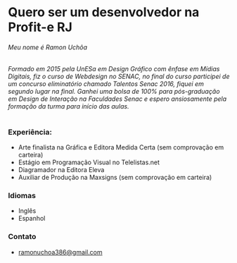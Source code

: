 # Quero ser um desenvolvedor na Profit-e RJ

###### Meu nome é Ramon Uchôa
###### Formado em 2015 pela UnESa em Design Gráfico com ênfase em Mídias Digitais, fiz o curso de Webdesign no SENAC, no final do curso participei de um concurso eliminatório chamado Talentos Senac 2016, fiquei em segundo lugar na final. Ganhei uma bolsa de 100% para pós-graduação em Design de Interação na Faculdades Senac e espero ansiosamente pela formação da turma para início das aulas.
#

### Experiência:
* Arte finalista na Gráfica e Editora Medida Certa (sem comprovação em carteira)
* Estágio em Programação Visual no Telelistas.net
* Diagramador na Editora Eleva
* Auxiliar de Produção na Maxsigns (sem comprovação em carteira)

### Idiomas
* Inglês
* Espanhol

### Contato
* <ramonuchoa386@gmail.com>
